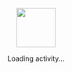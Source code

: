 <div align="center">
	<br>
	<br><br>
	<br><br>
	<br>
	<a href="#"><img src="http://cdn.nan.sk/svg.svg" width="80" height="80"></a>
	<p>Loading activity...</p>
	<br>
	<br><br>
	<br><br>
	<br>
</div>
